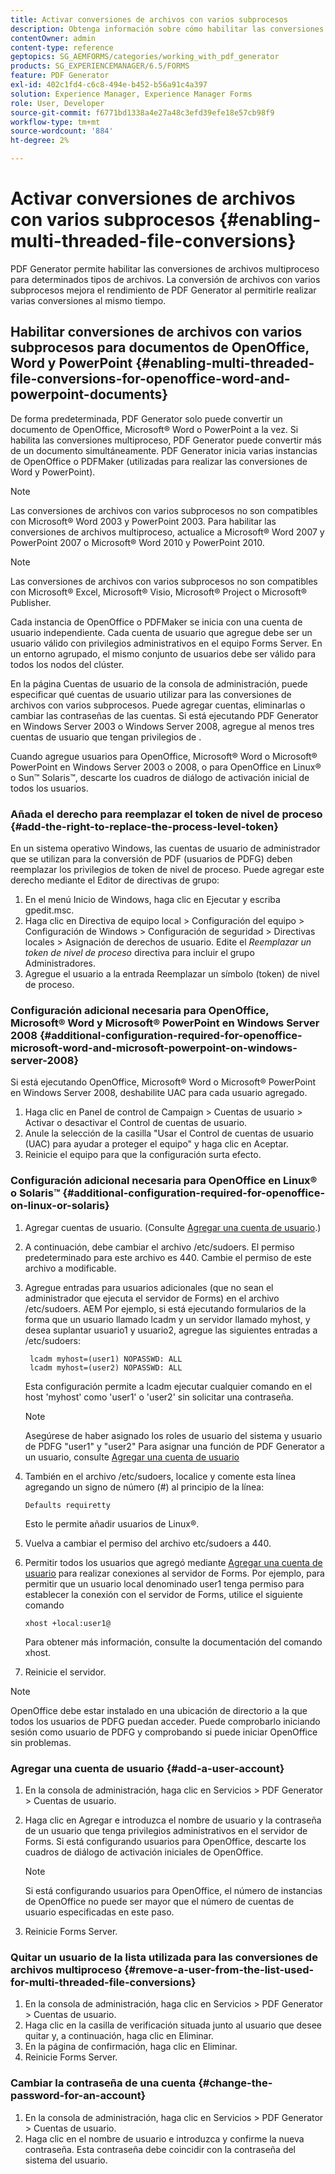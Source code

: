 ```yaml
---
title: Activar conversiones de archivos con varios subprocesos
description: Obtenga información sobre cómo habilitar las conversiones de archivos con varios subprocesos.
contentOwner: admin
content-type: reference
geptopics: SG_AEMFORMS/categories/working_with_pdf_generator
products: SG_EXPERIENCEMANAGER/6.5/FORMS
feature: PDF Generator
exl-id: 402c1fd4-c6c8-494e-b452-b56a91c4a397
solution: Experience Manager, Experience Manager Forms
role: User, Developer
source-git-commit: f6771bd1338a4e27a48c3efd39efe18e57cb98f9
workflow-type: tm+mt
source-wordcount: '884'
ht-degree: 2%

---
```


# Activar conversiones de archivos con varios subprocesos {#enabling-multi-threaded-file-conversions}

PDF Generator permite habilitar las conversiones de archivos multiproceso para determinados tipos de archivos. La conversión de archivos con varios subprocesos mejora el rendimiento de PDF Generator al permitirle realizar varias conversiones al mismo tiempo.

## Habilitar conversiones de archivos con varios subprocesos para documentos de OpenOffice, Word y PowerPoint {#enabling-multi-threaded-file-conversions-for-openoffice-word-and-powerpoint-documents}

De forma predeterminada, PDF Generator solo puede convertir un documento de OpenOffice, Microsoft® Word o PowerPoint a la vez. Si habilita las conversiones multiproceso, PDF Generator puede convertir más de un documento simultáneamente. PDF Generator inicia varias instancias de OpenOffice o PDFMaker (utilizadas para realizar las conversiones de Word y PowerPoint).

>[!NOTE]
>
>Las conversiones de archivos con varios subprocesos no son compatibles con Microsoft® Word 2003 y PowerPoint 2003. Para habilitar las conversiones de archivos multiproceso, actualice a Microsoft® Word 2007 y PowerPoint 2007 o Microsoft® Word 2010 y PowerPoint 2010.

>[!NOTE]
>
>Las conversiones de archivos con varios subprocesos no son compatibles con Microsoft® Excel, Microsoft® Visio, Microsoft® Project o Microsoft® Publisher.

Cada instancia de OpenOffice o PDFMaker se inicia con una cuenta de usuario independiente. Cada cuenta de usuario que agregue debe ser un usuario válido con privilegios administrativos en el equipo Forms Server. En un entorno agrupado, el mismo conjunto de usuarios debe ser válido para todos los nodos del clúster.

En la página Cuentas de usuario de la consola de administración, puede especificar qué cuentas de usuario utilizar para las conversiones de archivos con varios subprocesos. Puede agregar cuentas, eliminarlas o cambiar las contraseñas de las cuentas. Si está ejecutando PDF Generator en Windows Server 2003 o Windows Server 2008, agregue al menos tres cuentas de usuario que tengan privilegios de .

Cuando agregue usuarios para OpenOffice, Microsoft® Word o Microsoft® PowerPoint en Windows Server 2003 o 2008, o para OpenOffice en Linux® o Sun™ Solaris™, descarte los cuadros de diálogo de activación inicial de todos los usuarios.

### Añada el derecho para reemplazar el token de nivel de proceso {#add-the-right-to-replace-the-process-level-token}

En un sistema operativo Windows, las cuentas de usuario de administrador que se utilizan para la conversión de PDF (usuarios de PDFG) deben reemplazar los privilegios de token de nivel de proceso. Puede agregar este derecho mediante el Editor de directivas de grupo:

1. En el menú Inicio de Windows, haga clic en Ejecutar y escriba gpedit.msc.
1. Haga clic en Directiva de equipo local > Configuración del equipo > Configuración de Windows > Configuración de seguridad > Directivas locales > Asignación de derechos de usuario. Edite el *Reemplazar un token de nivel de proceso* directiva para incluir el grupo Administradores.
1. Agregue el usuario a la entrada Reemplazar un símbolo (token) de nivel de proceso.

### Configuración adicional necesaria para OpenOffice, Microsoft® Word y Microsoft® PowerPoint en Windows Server 2008 {#additional-configuration-required-for-openoffice-microsoft-word-and-microsoft-powerpoint-on-windows-server-2008}

Si está ejecutando OpenOffice, Microsoft® Word o Microsoft® PowerPoint en Windows Server 2008, deshabilite UAC para cada usuario agregado.

1. Haga clic en Panel de control de Campaign > Cuentas de usuario > Activar o desactivar el Control de cuentas de usuario.
1. Anule la selección de la casilla &quot;Usar el Control de cuentas de usuario (UAC) para ayudar a proteger el equipo&quot; y haga clic en Aceptar.
1. Reinicie el equipo para que la configuración surta efecto.

### Configuración adicional necesaria para OpenOffice en Linux® o Solaris™ {#additional-configuration-required-for-openoffice-on-linux-or-solaris}

1. Agregar cuentas de usuario. (Consulte [Agregar una cuenta de usuario](enabling-multi-threaded-file-conversions.md#add-a-user-account).)
1. A continuación, debe cambiar el archivo /etc/sudoers. El permiso predeterminado para este archivo es 440. Cambie el permiso de este archivo a modificable.
1. Agregue entradas para usuarios adicionales (que no sean el administrador que ejecuta el servidor de Forms) en el archivo /etc/sudoers. AEM Por ejemplo, si está ejecutando formularios de la forma que un usuario llamado lcadm y un servidor llamado myhost, y desea suplantar usuario1 y usuario2, agregue las siguientes entradas a /etc/sudoers:

   ```shell
    lcadm myhost=(user1) NOPASSWD: ALL
    lcadm myhost=(user2) NOPASSWD: ALL
   ```

   Esta configuración permite a lcadm ejecutar cualquier comando en el host &#39;myhost&#39; como &#39;user1&#39; o &#39;user2&#39; sin solicitar una contraseña.

   >[!NOTE]
   >
   >Asegúrese de haber asignado los roles de usuario del sistema y usuario de PDFG &quot;user1&quot; y &quot;user2&quot; Para asignar una función de PDF Generator a un usuario, consulte [Agregar una cuenta de usuario](enabling-multi-threaded-file-conversions.md#add-a-user-account)

1. También en el archivo /etc/sudoers, localice y comente esta línea agregando un signo de número (#) al principio de la línea:

   ```shell
   Defaults requiretty
   ```

   Esto le permite añadir usuarios de Linux®.

1. Vuelva a cambiar el permiso del archivo etc/sudoers a 440.
1. Permitir todos los usuarios que agregó mediante [Agregar una cuenta de usuario](enabling-multi-threaded-file-conversions.md#add-a-user-account) para realizar conexiones al servidor de Forms. Por ejemplo, para permitir que un usuario local denominado user1 tenga permiso para establecer la conexión con el servidor de Forms, utilice el siguiente comando

   `xhost +local:user1@`

   Para obtener más información, consulte la documentación del comando xhost.

1. Reinicie el servidor.

>[!NOTE]
>
>OpenOffice debe estar instalado en una ubicación de directorio a la que todos los usuarios de PDFG puedan acceder. Puede comprobarlo iniciando sesión como usuario de PDFG y comprobando si puede iniciar OpenOffice sin problemas.

### Agregar una cuenta de usuario {#add-a-user-account}

1. En la consola de administración, haga clic en Servicios > PDF Generator > Cuentas de usuario.
1. Haga clic en Agregar e introduzca el nombre de usuario y la contraseña de un usuario que tenga privilegios administrativos en el servidor de Forms. Si está configurando usuarios para OpenOffice, descarte los cuadros de diálogo de activación iniciales de OpenOffice.

   >[!NOTE]
   >
   >Si está configurando usuarios para OpenOffice, el número de instancias de OpenOffice no puede ser mayor que el número de cuentas de usuario especificadas en este paso.

1. Reinicie Forms Server.

### Quitar un usuario de la lista utilizada para las conversiones de archivos multiproceso {#remove-a-user-from-the-list-used-for-multi-threaded-file-conversions}

1. En la consola de administración, haga clic en Servicios > PDF Generator > Cuentas de usuario.
1. Haga clic en la casilla de verificación situada junto al usuario que desee quitar y, a continuación, haga clic en Eliminar.
1. En la página de confirmación, haga clic en Eliminar.
1. Reinicie Forms Server.

### Cambiar la contraseña de una cuenta {#change-the-password-for-an-account}

1. En la consola de administración, haga clic en Servicios > PDF Generator > Cuentas de usuario.
1. Haga clic en el nombre de usuario e introduzca y confirme la nueva contraseña. Esta contraseña debe coincidir con la contraseña del sistema del usuario.
